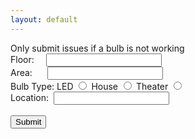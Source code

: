 ```yaml
---
layout: default
---
```

<title>Perot Museum Lightbulb Tracker</title>
Only submit issues if a bulb is not working

<form action="https://formspree.io/perot.exhibits@gmail.com" method="POST">
  <input type="hidden" name="_next" value="//ethanhelfman.github.io/perot/"/>
  <input type="hidden" name="_format" value="plain"/>
  Floor:
  &nbsp;&nbsp;&nbsp;&nbsp;<input type="text" name="floor">
  <br>
  Area:
  &nbsp;&nbsp;&nbsp;&nbsp;&nbsp;<input type="text" name="area">
  <br>
  Bulb Type:
  <label for="LED">LED</label>
  <input type="radio" name="bulb" value="LED" id="LED">
  <label for="House">House</label>
  <input type="radio" name="bulb" value="House" id="House">
  <label for="Theater">Theater</label>
  <input type="radio" name="bulb" value="Theater" id="Theater">
  <br>
  Location:
  &nbsp;<input type="text" name="location">
  <br>
  <br>
  <input type="submit" value="Submit">
</form>
